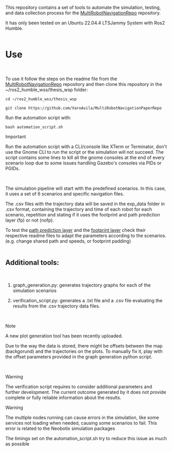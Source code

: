 This repository contains a set of tools to automate the simulation, testing, and data collection process for the [MultiRobotNavigationRepo](https://github.com/VaroAvila/MultiRobotNavigationThesisRepo) repository.

It has only been tested on an Ubuntu 22.04.4 LTSJammy System with Ros2 Humble. 
<br>
<br>

# Use

<br>

To use it follow the steps on the readme file from the [MultiRobotNavigationRepo](https://github.com/VaroAvila/MultiRobotNavigationThesisRepo) repository and then clone this repository in the ~/ros2_humble_wss/thesis_wsp folder:

```
cd ~/ros2_humble_wss/thesis_wsp

git clone https://github.com/VaroAvila/MultiRobotNavigationPaperRepo
```

Run the automation script with:

```
bash automation_script.sh
```

> [!IMPORTANT]
> Run the automation script with a CLI/console like XTerm or Terminator, don't use the Gnome CLI to run the script or the simulation will not succeed. The script contains some lines to kill all the gnome consoles at the end of every scenario loop due to some issues handling Gazebo's consoles via PIDs or PGIDs.
<br>


The simulation pipeline will start with the predefined scenarios. In this case, it uses a set of 6 scenarios and specific navigation files.

The .csv files with the trajectory data will be saved in the exp_data folder in .csv format, containing the trajectory and time of each robot for each scenario, repetition and stating if it uses the footprint and path prediction layer (fp) or not (nofp). 

To test the [path prediction layer](https://github.com/VaroAvila/path_prediction_costmap_layer) and the [footprint layer](https://github.com/VaroAvila/footprint_costmap_layer) check their respective readme files to adapt the parameters according to the scenarios. (e.g. change shared path and speeds, or footprint padding)
<br>
<br>
## Additional tools:
<br>

1. graph_generation.py: generates trajectory graphs for each of the simulation scenarios

2. verification_script.py: generates a .txt file and a .csv file evaluating the results from the .csv trajectory data files. 
<br>

> [!NOTE]
> A new plot generation tool has been recently uploaded.
> 
> Due to the way the data is stored, there might be offsets between the map (backgorund) and the trajectories on the plots. To manually fix it, play with the offset parameters provided in the graph generation python script.
<br>

> [!WARNING]
> The verification script requires to consider additional parameters and further development. The current outcome generated by it does not provide complete or fully reliable information about the results.
> 


> [!WARNING]
> The multiple nodes running can cause errors in the simulation, like some services not loading when needed, causing some scenarios to fail. This error is related to the Neobotix simulation packages
> 
> The timings set on the automation_script.sh try to reduce this issue as much as possible 
